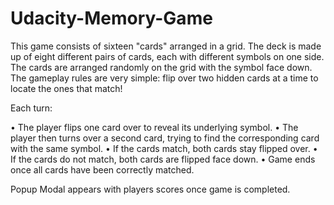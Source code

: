 # Udacity-Memory-Game

This game consists of sixteen "cards" arranged in a grid. The deck is made up of eight different pairs of cards, each with different symbols on one side. The cards are arranged randomly on the grid with the symbol face down. The gameplay rules are very simple: flip over two hidden cards at a time to locate the ones that match!

Each turn:  

•	The player flips one card over to reveal its underlying symbol.
•	The player then turns over a second card, trying to find the corresponding card with the same symbol.
•	If the cards match, both cards stay flipped over.
•	If the cards do not match, both cards are flipped face down.
•	Game ends once all cards have been correctly matched.

Popup Modal appears with players scores once game is completed.
